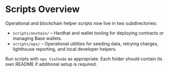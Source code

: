 # Scripts Overview

Operational and blockchain helper scripts now live in two subdirectories:

- `scripts/onchain/` – Hardhat and wallet tooling for deploying contracts or managing Base wallets.
- `scripts/ops/` – Operational utilities for seeding data, retrying charges, lighthouse reporting, and local developer helpers.

Run scripts with `npx tsx`/`node` as appropriate. Each folder should contain its own README if additional setup is required.
